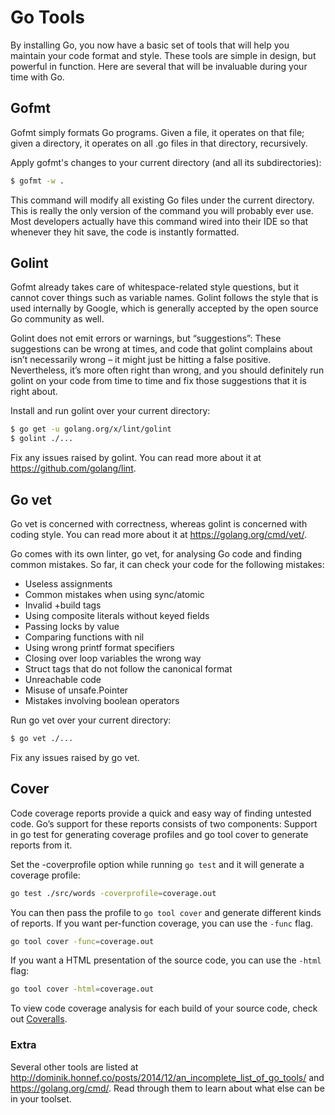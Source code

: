 # Go Tools

By installing Go, you now have a basic set of tools that will help you maintain your code format and style. These tools are simple in design, but powerful in function. Here are several that will be invaluable during your time with Go.

## Gofmt

Gofmt simply formats Go programs. Given a file, it operates on that file; given a directory, it operates on all .go files in that directory, recursively.

Apply gofmt's changes to your current directory (and all its subdirectories):

```bash
$ gofmt -w .
```

This command will modify all existing Go files under the current directory. This is really the only version of the command you will probably ever use. Most developers actually have this command wired into their IDE so that whenever they hit save, the code is instantly formatted.

## Golint

Gofmt already takes care of whitespace-related style questions, but it cannot cover things such as variable names. Golint follows the style that is used internally by Google, which is generally accepted by the open source Go community as well.

Golint does not emit errors or warnings, but “suggestions”: These suggestions can be wrong at times, and code that golint complains about isn’t necessarily wrong – it might just be hitting a false positive. Nevertheless, it’s more often right than wrong, and you should definitely run golint on your code from time to time and fix those suggestions that it is right about.

Install and run golint over your current directory:

```bash
$ go get -u golang.org/x/lint/golint
$ golint ./...
```

Fix any issues raised by golint. You can read more about it at https://github.com/golang/lint.

## Go vet

Go vet is concerned with correctness, whereas golint is concerned with coding style. You can read more about it at https://golang.org/cmd/vet/.

Go comes with its own linter, go vet, for analysing Go code and finding common mistakes. So far, it can check your code for the following mistakes:

* Useless assignments
* Common mistakes when using sync/atomic
* Invalid +build tags
* Using composite literals without keyed fields
* Passing locks by value
* Comparing functions with nil
* Using wrong printf format specifiers
* Closing over loop variables the wrong way
* Struct tags that do not follow the canonical format
* Unreachable code
* Misuse of unsafe.Pointer
* Mistakes involving boolean operators

Run go vet over your current directory:

```bash
$ go vet ./...
```

Fix any issues raised by go vet.

## Cover

Code coverage reports provide a quick and easy way of finding untested code. Go’s support for these reports consists of two components: Support in go test for generating coverage profiles and go tool cover to generate reports from it.

Set the -coverprofile option while running `go test` and it will generate a coverage profile:

```bash
go test ./src/words -coverprofile=coverage.out
```

You can then pass the profile to `go tool cover` and generate different kinds of reports. If you want per-function coverage, you can use the `-func` flag.

```bash
go tool cover -func=coverage.out
```

If you want a HTML presentation of the source code, you can use the `-html` flag:
```bash
go tool cover -html=coverage.out
```

To view code coverage analysis for each build of your source code, check out [Coveralls](https://coveralls.io/).

### Extra

Several other tools are listed at
http://dominik.honnef.co/posts/2014/12/an_incomplete_list_of_go_tools/ and https://golang.org/cmd/. Read through them to learn about what else can be in your toolset.
